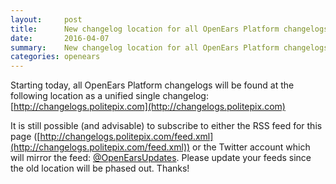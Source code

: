 ```yaml
---
layout:     post
title:      New changelog location for all OpenEars Platform changelogs 
date:       2016-04-07
summary:    New changelog location for all OpenEars Platform changelogs
categories: openears
---
```

Starting today, all OpenEars Platform changelogs will be found at the following location as a unified single changelog: [http://changelogs.politepix.com](http://changelogs.politepix.com) 

It is still possible (and advisable) to subscribe to either the RSS feed for this page ([http://changelogs.politepix.com/feed.xml](http://changelogs.politepix.com/feed.xml)) or the Twitter account which will mirror the feed: [@OpenEarsUpdates](http://www.twitter.com/OpenEarsUpdates). Please update your feeds since the old location will be phased out. Thanks!